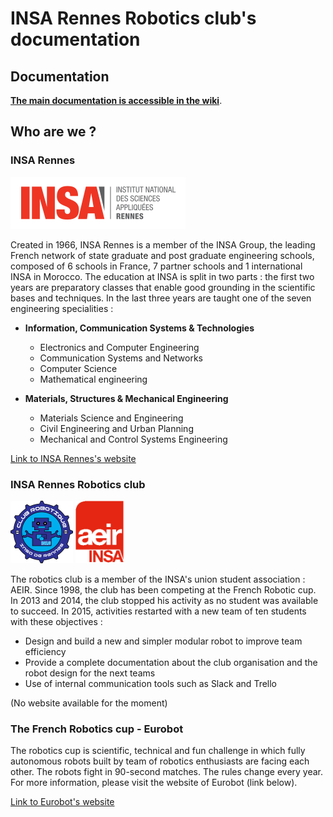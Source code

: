 # INSA Rennes Robotics club's documentation

## Documentation

[**The main documentation is accessible in the wiki**](https://github.com/IR-RC/robot-documentation/wiki).

## Who are we ?

### INSA Rennes

![](img/INSA-Rennes-logo.png)

Created in 1966, INSA Rennes is a member of the INSA Group, the leading French network of state graduate and post graduate engineering schools, composed of 6 schools in France, 7 partner schools and 1 international INSA in Morocco. The education at INSA is split in two parts : the first two years are preparatory classes that enable good grounding in the scientific bases and techniques. In the last three years are taught one of the seven engineering specialities :

* __Information, Communication Systems & Technologies__
   * Electronics and Computer Engineering
   * Communication Systems and Networks
   * Computer Science
   * Mathematical engineering


* __Materials, Structures & Mechanical Engineering__
   * Materials Science and Engineering
   * Civil Engineering and Urban Planning
   * Mechanical and Control Systems Engineering

[Link to INSA Rennes's website](http://www.insa-rennes.fr/en.html)

### INSA Rennes Robotics club

<img src="img/INSA-Rennes-Robotics-logo.png" height="100">
<img src="img/INSA-Rennes-AEIR-logo.png" height="100">

The robotics club is a member of the INSA's union student association : AEIR. Since 1998, the club has been competing at the French Robotic cup. In 2013 and 2014, the club stopped his activity as no student was available to succeed. In 2015, activities restarted with a new team of ten students with these objectives :

* Design and build a new and simpler modular robot to improve team efficiency
* Provide a complete documentation about the club organisation and the robot design for the next teams
* Use of internal communication tools such as Slack and Trello

(No website available for the moment)

### The French Robotics cup - Eurobot

The robotics cup is scientific, technical and fun challenge in which fully autonomous robots built by team of robotics enthusiasts are facing each other. The robots fight in 90-second matches. The rules change every year. For more information, please visit the website of Eurobot (link below).

[Link to Eurobot's website](http://www.eurobot.org/)
